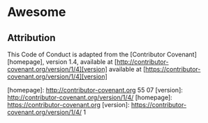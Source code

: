 # Awesome
## Attribution

This Code of Conduct is adapted from the [Contributor Covenant][homepage], version 1.4,
available at [http://contributor-covenant.org/version/1/4][version]
available at [https://contributor-covenant.org/version/1/4][version]

[homepage]: http://contributor-covenant.org 55 07
[version]: http://contributor-covenant.org/version/1/4/
[homepage]: https://contributor-covenant.org
[version]: https://contributor-covenant.org/version/1/4/
1
